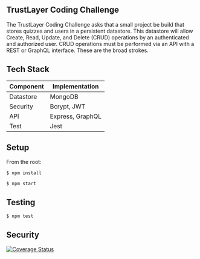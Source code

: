 ## TrustLayer Coding Challenge

The TrustLayer Coding Challenge asks that a small project be build that stores quizzes and users in a persistent datastore. This datastore will allow Create, Read, Update, and Delete (CRUD) operations by an authenticated and authorized user. CRUD operations must be performed via an API with a REST or GraphQL interface. These are the broad strokes.

## Tech Stack
Component         | Implementation   | 
------------------|------------------|
Datastore | MongoDB    |
Security | Bcrypt, JWT  |
API | Express, GraphQL  |
Test | Jest  |


## Setup
From the root:

```
$ npm install
```
```
$ npm start
```

## Testing
```
$ npm test
```

## Security


[![Coverage Status](https://github.com/taciturnip/TrustLayer/workflows/Node.js%20CI/badge.svg)](https://github.com/taciturnip/TrustLayer/actions/workflows/node.js.yml)

